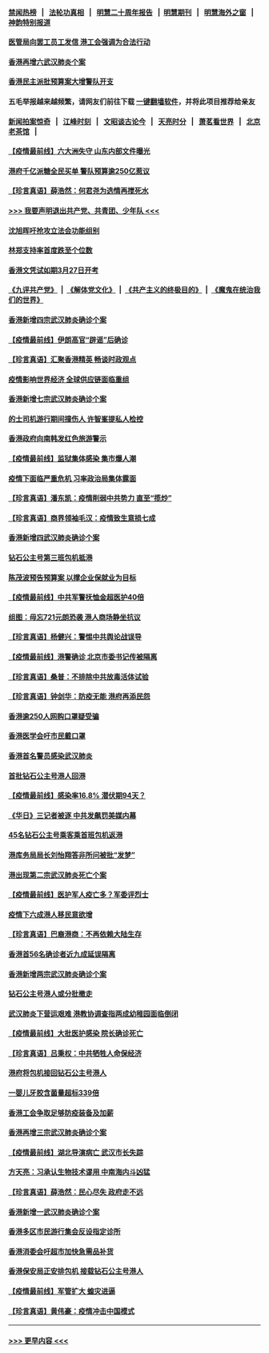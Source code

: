 #### [禁闻热榜](热点新闻.md?=0)  &nbsp;&nbsp;|&nbsp;&nbsp; [法轮功真相](https://github.com/gfw-breaker/truth/blob/master/README.md?=0) &nbsp;&nbsp;|&nbsp;&nbsp; [明慧二十周年报告](https://github.com/gfw-breaker/mh-reports/blob/master/README.md?=0) &nbsp;&nbsp;|&nbsp;&nbsp;[明慧期刊](https://github.com/gfw-breaker/mh-qikan) &nbsp;&nbsp;|&nbsp;&nbsp; [明慧海外之窗](https://github.com/gfw-breaker/mh-news/blob/master/README.md?=0) &nbsp;&nbsp;|&nbsp;&nbsp; [神韵特别报道](https://github.com/gfw-breaker/mh-news/blob/master/shenyun.md?=0)
#### [医管局向罢工员工发信 港工会强调为合法行动](../pages/nsc415/n11898870.md?t=02280031) 
#### [香港再增六武汉肺炎个案](../pages/nsc415/n11898843.md?t=02280031) 
#### [香港民主派批预算案大增警队开支](../pages/nsc415/n11898813.md?t=02280031) 
#### 五毛举报越来越频繁，请网友们前往下载 [一键翻墙软件](https://github.com/gfw-breaker/ssr-accounts)，并将此项目推荐给亲友
#### [新闻拍案惊奇](https://github.com/gfw-breaker/banned-news/blob/master/pages/link4.md) &nbsp;&nbsp;|&nbsp;&nbsp; [江峰时刻](https://github.com/gfw-breaker/banned-news/blob/master/pages/link4.md) &nbsp;&nbsp;|&nbsp;&nbsp; [文昭谈古论今](https://github.com/gfw-breaker/banned-news/blob/master/pages/link4.md) &nbsp;&nbsp;|&nbsp;&nbsp; [天亮时分](https://github.com/gfw-breaker/banned-news/blob/master/pages/link4.md) &nbsp;&nbsp;|&nbsp;&nbsp; [萧茗看世界](https://github.com/gfw-breaker/banned-news/blob/master/pages/link4.md) &nbsp;&nbsp;|&nbsp;&nbsp; [北京老茶馆](https://github.com/gfw-breaker/banned-news/blob/master/pages/link4.md) &nbsp;&nbsp;|&nbsp;&nbsp; 
#### [【疫情最前线】六大洲失守 山东内部文件曝光](../pages/nsc415/n11898455.md?t=02280031) 
#### [港府千亿派糖全民买单 警队预算逾250亿惹议](../pages/nsc415/n11898608.md?t=02280031) 
#### [【珍言真语】薛浩然：何君尧为选情再搅死水](../pages/nsc415/n11898269.md?t=02280031) 
#### [>>> 我要声明退出共产党、共青团、少年队 <<<](https://github.com/begood0513/goodnews/blob/master/quit/letter.md) 
#### [沈旭晖吁抢攻立法会功能组别](../pages/nsc415/n11896084.md?t=02280031) 
#### [林郑支持率首度跌至个位数](../pages/nsc415/n11896058.md?t=02280031) 
#### [香港文凭试如期3月27日开考](../pages/nsc415/n11896055.md?t=02280031) 
#### [《九评共产党》](https://github.com/begood0513/9ping.md/blob/master/README.md) &nbsp;|&nbsp; [《解体党文化》](../../../../jtdwh.md/blob/master/README.md)  &nbsp;|&nbsp; [《共产主义的终极目的》](../../../../gczydzjmd.md/blob/master/README.md) &nbsp;|&nbsp; [《魔鬼在统治我们的世界》](../../../../mgztzwmdsj.md/blob/master/README.md) 
#### [香港新增四宗武汉肺炎确诊个案](../pages/nsc415/n11896040.md?t=02280031) 
#### [【疫情最前线】伊朗高官“辟谣”后确诊](../pages/nsc415/n11895902.md?t=02280031) 
#### [【珍言真语】汇聚香港精英 畅谈时政观点](../pages/nsc415/n11895733.md?t=02280031) 
#### [疫情影响世界经济 全球供应链面临重组](../pages/nsc415/n11895634.md?t=02280031) 
#### [香港新增七宗武汉肺炎确诊个案](../pages/nsc415/n11893498.md?t=02280031) 
#### [的士司机游行期间撞伤人 许智峯提私人检控](../pages/nsc415/n11893483.md?t=02280031) 
#### [香港政府向南韩发红色旅游警示](../pages/nsc415/n11893398.md?t=02280031) 
#### [【疫情最前线】监狱集体感染 集市爆人潮](../pages/nsc415/n11893181.md?t=02280031) 
#### [疫情下面临严重危机  习率政治局集体露面](../pages/nsc415/n11893305.md?t=02280031) 
#### [【珍言真语】潘东凯：疫情削弱中共势力 直至“揽炒”](../pages/nsc415/n11892866.md?t=02280031) 
#### [【珍言真语】商界领袖毛汉：疫情致生意损七成](../pages/nsc415/n11890348.md?t=02280031) 
#### [香港新增四武汉肺炎确诊个案](../pages/nsc415/n11890610.md?t=02280031) 
#### [钻石公主号第三班包机抵港](../pages/nsc415/n11890645.md?t=02280031) 
#### [陈茂波预告预算案 以撑企业保就业为目标](../pages/nsc415/n11890574.md?t=02280031) 
#### [【疫情最前线】中共军警抚恤金超医护40倍](../pages/nsc415/n11890458.md?t=02280031) 
#### [组图：毋忘721元朗恐袭 港人商场静坐抗议](../pages/nsc415/n11876882.md?t=02280031) 
#### [【珍言真语】杨健兴：警惕中共舆论战误导](../pages/nsc415/n11888131.md?t=02280031) 
#### [【疫情最前线】港警确诊 北京市委书记传被隔离](../pages/nsc415/n11886872.md?t=02280031) 
#### [【珍言真语】桑普：不排除中共放毒活体试验](../pages/nsc415/n11886832.md?t=02280031) 
#### [【珍言真语】钟剑华：防疫无能 港府再添民怨](../pages/nsc415/n11884504.md?t=02280031) 
#### [香港逾250人网购口罩疑受骗](../pages/nsc415/n11884388.md?t=02280031) 
#### [香港医学会吁市民戴口罩](../pages/nsc415/n11884367.md?t=02280031) 
#### [香港首名警员感染武汉肺炎](../pages/nsc415/n11884357.md?t=02280031) 
#### [首批钻石公主号港人回港](../pages/nsc415/n11884333.md?t=02280031) 
#### [【疫情最前线】感染率16.8% 潜伏期94天？](../pages/nsc415/n11884256.md?t=02280031) 
#### [《华日》三记者被逐 中共发飙罚美媒内幕](../pages/nsc415/n11884184.md?t=02280031) 
#### [45名钻石公主号乘客乘首班包机返港](../pages/nsc415/n11881770.md?t=02280031) 
#### [港库务局局长刘怡翔答非所问被批“发梦”](../pages/nsc415/n11881752.md?t=02280031) 
#### [港出现第二宗武汉肺炎死亡个案](../pages/nsc415/n11881736.md?t=02280031) 
#### [【疫情最前线】医护军人疫亡多？军委评烈士](../pages/nsc415/n11881655.md?t=02280031) 
#### [疫情下六成港人移民意欲增](../pages/nsc415/n11881699.md?t=02280031) 
#### [【珍言真语】巴裔港商：不再依赖大陆生存](../pages/nsc415/n11881126.md?t=02280031) 
#### [香港首56名确诊者近九成延误隔离](../pages/nsc415/n11879079.md?t=02280031) 
#### [香港新增两宗武汉肺炎确诊个案](../pages/nsc415/n11879064.md?t=02280031) 
#### [钻石公主号港人或分批撤走](../pages/nsc415/n11879029.md?t=02280031) 
#### [武汉肺炎下营运艰难 港教协调查指两成幼稚园面临倒闭](../pages/nsc415/n11878989.md?t=02280031) 
#### [【疫情最前线】大批医护感染 院长确诊死亡](../pages/nsc415/n11878595.md?t=02280031) 
#### [【珍言真语】吕秉权：中共牺牲人命保经济](../pages/nsc415/n11878390.md?t=02280031) 
#### [港府将包机接回钻石公主号港人](../pages/nsc415/n11876352.md?t=02280031) 
#### [一婴儿牙胶含菌量超标339倍](../pages/nsc415/n11876336.md?t=02280031) 
#### [香港工会争取足够防疫装备及加薪](../pages/nsc415/n11876313.md?t=02280031) 
#### [香港再增三宗武汉肺炎确诊个案](../pages/nsc415/n11876297.md?t=02280031) 
#### [【疫情最前线】湖北导演病亡 武汉市长失踪](../pages/nsc415/n11876272.md?t=02280031) 
#### [方天亮：习承认生物技术谬用 中南海内斗凶猛](../pages/nsc415/n11873679.md?t=02280031) 
#### [【珍言真语】薛浩然：民心尽失 政府走不远](../pages/nsc415/n11875838.md?t=02280031) 
#### [香港新增一武汉肺炎确诊个案](../pages/nsc415/n11874044.md?t=02280031) 
#### [香港多区市民游行集会反设指定诊所](../pages/nsc415/n11874017.md?t=02280031) 
#### [香港消委会吁超市加快急需品补货](../pages/nsc415/n11874003.md?t=02280031) 
#### [香港保安局正安排包机 接载钻石公主号港人](../pages/nsc415/n11873932.md?t=02280031) 
#### [【疫情最前线】军管扩大 蝗灾进逼](../pages/nsc415/n11873780.md?t=02280031) 
#### [【珍言真语】黄伟豪：疫情冲击中国模式](../pages/nsc415/n11873482.md?t=02280031) 

----
#### [ >>> 更早内容 <<< ](../indexes/nsc415-earlier.md)
